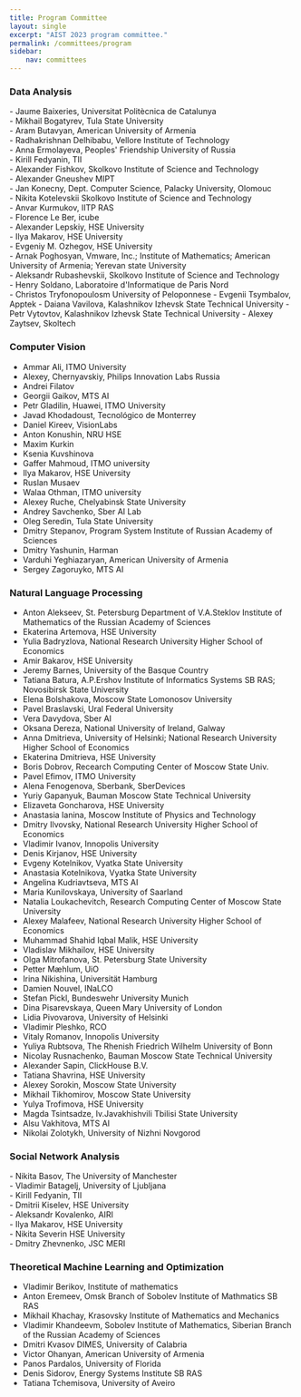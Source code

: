 ```yaml
---
title: Program Committee
layout: single
excerpt: "AIST 2023 program committee."
permalink: /committees/program
sidebar: 
    nav: committees 
---
```



<h3>Data Analysis</h3>
- Jaume Baixeries, Universitat Politècnica de Catalunya<br/>
- Mikhail Bogatyrev, Tula State University<br/>
- Aram Butavyan, American University of Armenia<br/>
- Radhakrishnan Delhibabu, Vellore Institute of Technology<br/> 
- Anna Ermolayeva, Peoples' Friendship University of Russia<br/>
- Kirill Fedyanin, TII</br>
- Alexander Fishkov, Skolkovo Institute of Science and Technology<br/>
- Alexander Gneushev MIPT<br/>
- Jan Konecny, Dept. Computer Science, Palacky University, Olomouc<br/>
- Nikita Kotelevskii Skolkovo Institute of Science and Technology<br/>
- Anvar Kurmukov, IITP RAS<br/>
- Florence Le Ber, icube<br/>
- Alexander Lepskiy, HSE University<br/>
- Ilya Makarov, HSE University<br/>
- Evgeniy M. Ozhegov, HSE University<br/>
- Arnak Poghosyan, Vmware, Inc.; Institute of Mathematics; American University of Armenia; Yerevan state University<br/>
- Aleksandr Rubashevskii, Skolkovo Institute of Science and Technology<br/>
- Henry Soldano, Laboratoire d'Informatique de Paris Nord<br/>
- Christos Tryfonopoulosm University of Peloponnese
- Evgenii Tsymbalov, Apptek
- Daiana Vavilova, Kalashnikov Izhevsk State Technical University
- Petr Vytovtov, Kalashnikov Izhevsk State Technical University
- Alexey Zaytsev, Skoltech



<h3>Computer Vision</h3>

- Ammar Ali, ITMO University<br/>
- Alexey, Chernyavskiy, Philips Innovation Labs Russia<br/>
- Andrei Filatov<br/>
- Georgii Gaikov, MTS AI<br/>
- Petr Gladilin, Huawei, ITMO University<br/>
- Javad Khodadoust, Tecnológico de Monterrey<br/>
- Daniel Kireev, VisionLabs<br/>
- Anton Konushin, NRU HSE<br/>
- Maxim Kurkin<br/>
- Ksenia Kuvshinova<br/>
- Gaffer Mahmoud, ITMO university<br/>
- Ilya Makarov, HSE University<br/>
- Ruslan Musaev<br/>
- Walaa Othman, ITMO university<br/>
- Alexey Ruche, Chelyabinsk State University<br/>
- Andrey Savchenko, Sber AI Lab <br/>
- Oleg Seredin, Tula State University<br/>
- Dmitry Stepanov, Program System Institute of Russian Academy of Sciences<br/>
- Dmitry Yashunin, Harman
- Varduhi Yeghiazaryan, American University of Armenia<br/>
- Sergey Zagoruyko, MTS AI<br/>


<h3>Natural Language Processing</h3>

- Anton Alekseev, St. Petersburg Department of V.A.Steklov Institute of Mathematics of the Russian Academy of Sciences<br/>
- Ekaterina Artemova, HSE University<br/>
- Yulia Badryzlova, National Research University Higher School of Economics<br/>
- Amir Bakarov, HSE University<br/>
- Jeremy Barnes, University of the Basque Country<br/>
- Tatiana Batura, A.P.Ershov Institute of Informatics Systems SB RAS; Novosibirsk State University<br/>
- Elena Bolshakova, Moscow State Lomonosov University<br/>
- Pavel Braslavski, Ural Federal University<br/>
- Vera Davydova, Sber AI<br/>
- Oksana Dereza, National University of Ireland, Galway<br/>
- Anna Dmitrieva, University of Helsinki; National Research University Higher School of Economics<br/>
- Ekaterina Dmitrieva, HSE University<br/>
- Boris Dobrov, Recearch Computing Center of Moscow State Univ.<br/>
- Pavel Efimov, ITMO University<br/>
- Alena Fenogenova, Sberbank, SberDevices<br/>
- Yuriy Gapanyuk, Bauman Moscow State Technical University<br/>
- Elizaveta Goncharova, HSE University<br/>
- Anastasia Ianina, Moscow Institute of Physics and Technology<br/>
- Dmitry Ilvovsky, National Research University Higher School of Economics<br/>
- Vladimir Ivanov, Innopolis University<br/>
- Denis Kirjanov, HSE University<br/>
- Evgeny Kotelnikov, Vyatka State University<br/>
- Anastasia Kotelnikova, Vyatka State University<br/>
- Angelina Kudriavtseva, MTS AI<br/>
- Maria Kunilovskaya, University of Saarland <br/>
- Natalia Loukachevitch, Research Computing Center of Moscow State University<br/>
- Alexey Malafeev, National Research University Higher School of Economics<br/>
- Muhammad Shahid Iqbal Malik, HSE University
- Vladislav Mikhailov, HSE University 
- Olga Mitrofanova, St. Petersburg State University<br/>
- Petter Mæhlum, UiO<br/>
- Irina Nikishina, Universität Hamburg<br/>
- Damien Nouvel, INaLCO<br/>
- Stefan Pickl, Bundeswehr University Munich<br/>
- Dina Pisarevskaya, Queen Mary University of London<br/>
- Lidia Pivovarova, University of Helsinki<br/>
- Vladimir Pleshko, RCO<br/>
- Vitaly Romanov, Innopolis University<br/>
- Yuliya Rubtsova, The Rhenish Friedrich Wilhelm University of Bonn<br/>
- Nicolay Rusnachenko, Bauman Moscow State Technical University<br/>
- Alexander Sapin, ClickHouse B.V.<br/>
- Tatiana Shavrina, HSE University<br/>
- Alexey Sorokin, Moscow State University<br/>
- Mikhail Tikhomirov, Moscow State University<br/>
- Yulya Trofimova, HSE University<br/>
- Magda Tsintsadze, Iv.Javakhishvili Tbilisi State University<br/>
- Alsu Vakhitova, MTS AI<br/>
- Nikolai Zolotykh, University of Nizhni Novgorod<br/>


<h3>Social Network Analysis</h3>
- Nikita Basov, The University of Manchester<br/>
- Vladimir Batagelj, University of Ljubljana<br/>
- Kirill Fedyanin, TII<br/>
- Dmitrii Kiselev, HSE University<br/>
- Aleksandr Kovalenko, AIRI<br/>
- Ilya Makarov, HSE University<br/>
- Nikita Severin HSE University<br/>
- Dmitry Zhevnenko, JSC MERI


<h3>Theoretical Machine Learning and Optimization</h3>

- Vladimir Berikov, Institute of mathematics<br/>
- Anton Eremeev, Omsk Branch of Sobolev Institute of Mathmatics SB RAS<br/>
- Mikhail Khachay, Krasovsky Institute of Mathematics and Mechanics<br/>
- Vladimir Khandeevm, Sobolev Institute of Mathematics, Siberian Branch of the Russian Academy of Sciences<br/>
- Dmitri Kvasov DIMES, University of Calabria<br/>
- Victor Ohanyan, American University of Armenia<br/>
- Panos Pardalos, University of Florida<br/>
- Denis Sidorov, Energy Systems Institute SB RAS<br/>
- Tatiana Tchemisova, University of Aveiro



